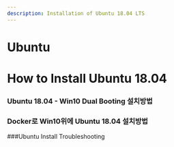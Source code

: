 ```yaml
---
description: Installation of Ubuntu 18.04 LTS
---
```


# Ubuntu



# How to Install Ubuntu 18.04

### Ubuntu 18.04 - Win10 Dual Booting 설치방법

### Docker로  Win10위에 Ubuntu 18.04  설치방법

###Ubuntu Install Troubleshooting